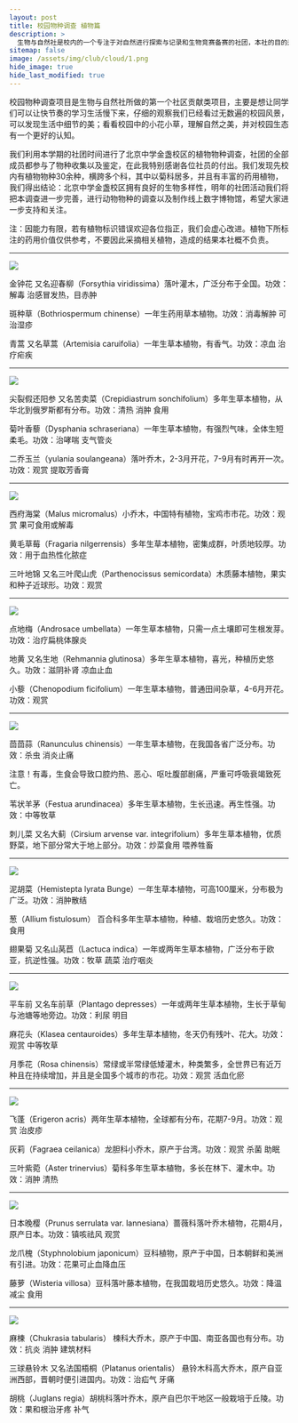 ```yaml
---
layout: post
title: 校园物种调查 植物篇
description: >
  生物与自然社是校内的一个专注于对自然进行探索与记录和生物竞赛备赛的社团，本社的目的是让每一位同学更好的认识我们生存的自然界，激起同学们的探索欲。
sitemap: false
image: /assets/img/club/cloud/1.png
hide_image: true
hide_last_modified: true
---
```


校园物种调查项目是生物与自然社所做的第一个社区贡献类项目，主要是想让同学们可以让快节奏的学习生活慢下来，仔细的观察我们已经看过无数遍的校园风景，可以发现生活中细节的美；看看校园中的小花小草，理解自然之美，并对校园生态有一个更好的认知。

我们利⽤本学期的社团时间进⾏了北京中学⾦盏校区的植物物种调查，社团的全部成员都参与了物种收集以及鉴定，在此我特别感谢各位社员的付出。我们发现先校内有植物物种30余种，横跨多个科，其中以菊科居多，并且有丰富的药⽤植物，我们得出结论：北京中学⾦盏校区拥有良好的⽣物多样性，明年的社团活动我们将把本调查进⼀步完善，进⾏动物物种的调查以及制作线上数字博物馆，希望⼤家进⼀步⽀持和关注。

注：因能⼒有限，若有植物标识错误欢迎各位指正，我们会虚⼼改进。植物下所标注的药⽤价值仅供参考，不要因此采摘相关植物，造成的结果本社概不负责。

---

![](../../assets/img/club/cloud/1.png)

⾦钟花 ⼜名迎春柳（Forsythia viridissima）落叶灌⽊，⼴泛分布于全国。功效：解毒 治感冒发热，⽬⾚肿
 
斑种草（Bothriospermum chinense）⼀年⽣药⽤草本植物。功效：消毒解肿 可治湿疹
 
⻘蒿 ⼜名草蒿（Artemisia caruifolia）⼀年⽣草本植物，有⾹⽓。功效：凉⾎ 治疗疟疾

---

![](../../assets/img/club/cloud/2.png)

尖裂假还阳参 ⼜名苦卖菜（Crepidiastrum sonchifolium）多年⽣草本植物，从华北到俄罗斯都有分布。功效：清热 消肿 ⻝⽤

菊叶⾹藜（Dysphania schraseriana）⼀年⽣草本植物，有强烈⽓味，全体⽣短柔⽑。功效：治哮喘 ⽀⽓管炎

⼆乔⽟兰（yulania soulangeana）落叶乔⽊，2-3⽉开花，7-9⽉有时再开⼀次。功效：观赏 提取芳⾹膏

---

![](../../assets/img/club/cloud/3.png)

⻄府海棠（Malus micromalus）⼩乔⽊，中国特有植物，宝鸡市市花。功效：观赏 果可⻝⽤或解毒

⻩⽑草莓（Fragaria nilgerrensis）多年⽣草本植物，密集成群，叶质地较厚。功效：⽤于⾎热性化脓症

三叶地锦 ⼜名三叶爬⼭⻁（Parthenocissus semicordata）⽊质藤本植物，果实和种⼦近球形。功效：观赏

---

![](../../assets/img/club/cloud/4.png)

点地梅（Androsace umbellata）⼀年⽣草本植物，只需⼀点⼟壤即可⽣根发芽。功效：治疗扁桃体腺炎

地⻩ ⼜名⽣地（Rehmannia glutinosa）多年⽣草本植物，喜光，种植历史悠久。功效：滋阴补肾 凉⾎⽌⾎

⼩藜（Chenopodium ficifolium）⼀年⽣草本植物，普通⽥间杂草，4-6⽉开花。功效：观赏

---

![](../../assets/img/club/cloud/5.png)

茴茴蒜（Ranunculus chinensis）⼀年⽣草本植物，在我国各省⼴泛分布。功效：杀⾍ 消炎⽌痛

注意！有毒，⽣⻝会导致⼝腔灼热、恶⼼、呕吐腹部剧痛，严重可呼吸衰竭致死亡。

苇状⽺茅（Festua arundinacea）多年⽣草本植物，⽣⻓迅速。再⽣性强。功效：中等牧草

刺⼉菜 ⼜名⼤蓟（Cirsium arvense var. integrifolium）多年⽣草本植物，优质野菜，地下部分常⼤于地上部分。功效：炒菜⻝⽤ 喂养牲畜

---

![](../../assets/img/club/cloud/6.png)

泥胡菜（Hemistepta lyrata Bunge）⼀年⽣草本植物，可⾼100厘⽶，分布极为⼴泛。功效：消肿散结
 
葱（Allium fistulosum） 百合科多年⽣草本植物，种植、栽培历史悠久。功效：⻝⽤

翅果菊 ⼜名⼭莴苣（Lactuca indica）⼀年或两年⽣草本植物，⼴泛分布于欧亚，抗逆性强。功效：牧草 蔬菜 治疗咽炎

---

![](../../assets/img/club/cloud/7.png)

平⻋前 ⼜名⻋前草（Plantago depresses）⼀年或两年⽣草本植物，⽣⻓于草甸与池塘等地旁边。功效：利尿 明⽬

麻花头（Klasea centauroides）多年⽣草本植物，冬天仍有残叶、花⼤。功效：观赏 中等牧草

⽉季花（Rosa chinensis）常绿或半常绿低矮灌⽊，种类繁多，全世界已有近万种且在持续增加，并且是全国多个城市的市花。功效：观赏 活⾎化瘀

---

![](../../assets/img/club/cloud/8.png)

⻜蓬（Erigeron acris）两年⽣草本植物，全球都有分布，花期7-9⽉。功效：观赏 治⽪疹
 
灰莉（Fagraea ceilanica）⻰胆科⼩乔⽊，原产于台湾。功效：观赏 杀菌 助眠

三叶紫菀（Aster trinervius）菊科多年⽣草本植物，多⻓在林下、灌⽊中。功效：消肿 清热

---

![](../../assets/img/club/cloud/9.png)

⽇本晚樱（Prunus serrulata var. lannesiana）蔷薇科落叶乔⽊植物，花期4⽉，原产⽇本。功效：镇咳祛⻛ 观赏

⻰⽖槐（Styphnolobium japonicum）⾖科植物，原产于中国，⽇本朝鲜和美洲有引进。功效：花果可⽌⾎降⾎压

藤萝（Wisteria villosa）⾖科落叶藤本植物，在我国栽培历史悠久。功效：降温 减尘 ⻝⽤

---

![](../../assets/img/club/cloud/10.png)

麻楝（Chukrasia tabularis） 楝科⼤乔⽊，原产于中国、南亚各国也有分布。功效：抗炎 消肿 建筑材料
 
三球悬铃⽊ ⼜名法国梧桐（Platanus orientalis） 悬铃⽊科⾼⼤乔⽊，原产⾃亚洲⻄部，晋朝时便引进国内。功效：治疝⽓ ⽛痛
 
胡桃（Juglans regia）胡桃科落叶乔⽊，原产⾃巴尔⼲地区⼀般栽培于丘陵。功效：果和根治⽛疼 补⽓